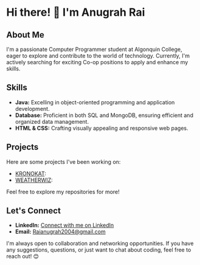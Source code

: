 # Hi there! 👋 I'm Anugrah Rai

## About Me
I'm a passionate Computer Programmer student at Algonquin College, eager to explore and contribute to the world of technology. Currently, I'm actively searching for exciting Co-op positions to apply and enhance my skills.

## Skills
- **Java:** Excelling in object-oriented programming and application development.
- **Database:** Proficient in both SQL and MongoDB, ensuring efficient and organized data management.
- **HTML & CSS:** Crafting visually appealing and responsive web pages.

## Projects
Here are some projects I've been working on:

- [KRONOKAT](link): 
- [WEATHERWIZ](https://github.com/Rai-zip/WeatherWiz): 

Feel free to explore my repositories for more!

## Let's Connect
- **LinkedIn:** [Connect with me on LinkedIn](https://www.linkedin.com/in/anugrah-rai)
- **Email:** Raianugrah2004@gmail.com

I'm always open to collaboration and networking opportunities. If you have any suggestions, questions, or just want to chat about coding, feel free to reach out! 😊
